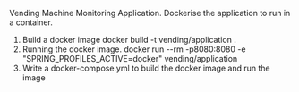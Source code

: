 Vending Machine Monitoring Application.
Dockerise the application to run in a container. 
1. Build a docker image
docker build -t vending/application .
2. Running the docker image.
docker run --rm -p8080:8080 -e "SPRING_PROFILES_ACTIVE=docker" vending/application
3. Write a docker-compose.yml to build the docker image and run the image